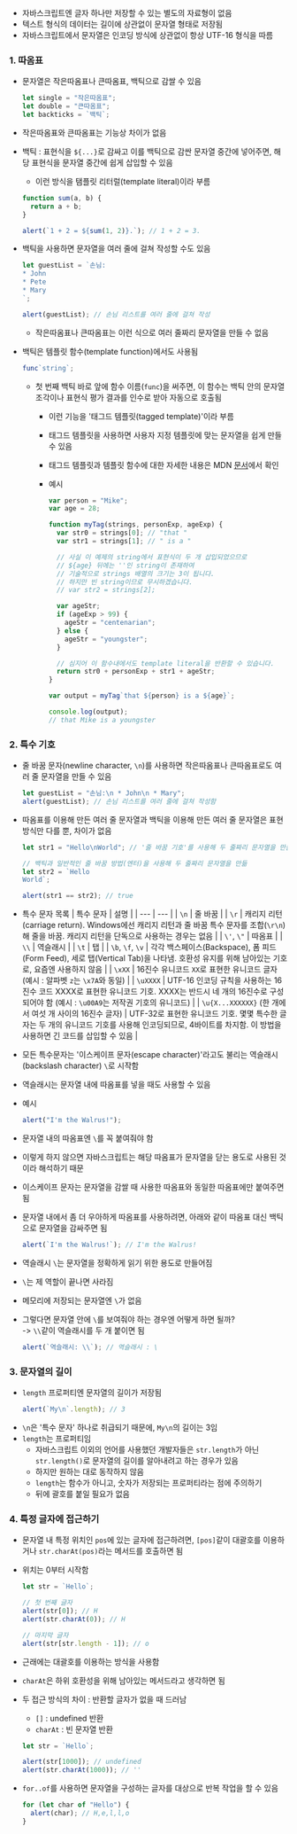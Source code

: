 - 자바스크립트엔 글자 하나만 저장할 수 있는 별도의 자료형이 없음
- 텍스트 형식의 데이터는 길이에 상관없이 문자열 형태로 저장됨
- 자바스크립트에서 문자열은 인코딩 방식에 상관없이 항상 UTF-16 형식을 따름

### 1. 따옴표

- 문자열은 작은따옴표나 큰따옴표, 백틱으로 감쌀 수 있음
  ```javascript
  let single = "작은따옴표";
  let double = "큰따옴표";
  let backticks = `백틱`;
  ```
- 작은따옴표와 큰따옴표는 기능상 차이가 없음
- 백틱 : 표현식을 `${...}`로 감싸고 이를 백틱으로 감싼 문자열 중간에 넣어주면, 해당 표현식을 문자열 중간에 쉽게 삽입할 수 있음

  - 이런 방식을 탬플릿 리터럴(template literal)이라 부름

  ```javascript
  function sum(a, b) {
    return a + b;
  }

  alert(`1 + 2 = ${sum(1, 2)}.`); // 1 + 2 = 3.
  ```

- 백틱을 사용하면 문자열을 여러 줄에 걸쳐 작성할 수도 있음

  ```javascript
  let guestList = `손님:
  * John
  * Pete
  * Mary
  `;

  alert(guestList); // 손님 리스트를 여러 줄에 걸쳐 작성
  ```

  - 작은따옴표나 큰따옴표는 이런 식으로 여러 줄짜리 문자열을 만들 수 없음

- 백틱은 템플릿 함수(template function)에서도 사용됨

  ```javascript
  func`string`;
  ```

  - 첫 번째 백틱 바로 앞에 함수 이름(`func`)을 써주면, 이 함수는 백틱 안의 문자열 조각이나 표현식 평가 결과를 인수로 받아 자동으로 호출됨

    - 이런 기능을 '태그드 템플릿(tagged template)'이라 부름
    - 태그드 템플릿을 사용하면 사용자 지정 템플릿에 맞는 문자열을 쉽게 만들 수 있음
    - 태그드 템플릿과 템플릿 함수에 대한 자세한 내용은 MDN [문서](https://developer.mozilla.org/ko/docs/Web/JavaScript/Reference/Template_literals#tagged_templates)에서 확인
    - 예시

      ```javascript
      var person = "Mike";
      var age = 28;

      function myTag(strings, personExp, ageExp) {
        var str0 = strings[0]; // "that "
        var str1 = strings[1]; // " is a "

        // 사실 이 예제의 string에서 표현식이 두 개 삽입되었으므로
        // ${age} 뒤에는 ''인 string이 존재하여
        // 기술적으로 strings 배열의 크기는 3이 됩니다.
        // 하지만 빈 string이므로 무시하겠습니다.
        // var str2 = strings[2];

        var ageStr;
        if (ageExp > 99) {
          ageStr = "centenarian";
        } else {
          ageStr = "youngster";
        }

        // 심지어 이 함수내에서도 template literal을 반환할 수 있습니다.
        return str0 + personExp + str1 + ageStr;
      }

      var output = myTag`that ${person} is a ${age}`;

      console.log(output);
      // that Mike is a youngster
      ```

### 2. 특수 기호

- 줄 바꿈 문자(newline character, `\n`)를 사용하면 작은따옴표나 큰따옴표로도 여러 줄 문자열을 만들 수 있음
  ```javascript
  let guestList = "손님:\n * John\n * Mary";
  alert(guestList); // 손님 리스트를 여러 줄에 걸쳐 작성함
  ```
- 따옴표를 이용해 만든 여러 줄 문자열과 백틱을 이용해 만든 여러 줄 문자열은 표현 방식만 다를 뿐, 차이가 없음

  ```javascript
  let str1 = "Hello\nWorld"; // '줄 바꿈 기호'를 사용해 두 줄짜리 문자열을 만듦

  // 백틱과 일반적인 줄 바꿈 방법(엔터)을 사용해 두 줄짜리 문자열을 만듦
  let str2 = `Hello
  World`;

  alert(str1 == str2); // true
  ```

- 특수 문자 목록
  | 특수 문자 | 설명 |
  | --- | --- |
  | `\n` | 줄 바꿈 |
  | `\r` | 캐리지 리턴(carriage return). Windows에선 캐리지 리턴과 줄 바꿈 특수 문자를 조합(`\r\n`)해 줄을 바꿈. 캐리지 리턴을 단독으로 사용하는 경우는 없음 |
  | `\'`, `\"` | 따옴표 |
  | `\\` | 역슬래시 |
  | `\t` | 탭 |
  | `\b`, `\f`, `\v` | 각각 백스페이스(Backspace), 폼 피드 (Form Feed), 세로 탭(Vertical Tab)을 나타냄. 호환성 유지를 위해 남아있는 기호로, 요즘엔 사용하지 않음 |
  | `\xXX` | 16진수 유니코드 `XX`로 표현한 유니코드 글자 (예시 : 알파벳 `z`는 `\x7A`와 동일) |
  | `\uXXXX` | UTF-16 인코딩 규칙을 사용하는 16진수 코드 XXXX로 표현한 유니코드 기호. XXXX는 반드시 네 개의 16진수로 구성되어야 함 (예시 : `\u00A9`는 저작권 기호의 유니코드) |
  | `\u{X...XXXXXX}` (한 개에서 여섯 개 사이의 16진수 글자) | UTF-32로 표현한 유니코드 기호. 몇몇 특수한 글자는 두 개의 유니코드 기호를 사용해 인코딩되므로, 4바이트를 차지함. 이 방법을 사용하면 긴 코드를 삽입할 수 있음 |

- 모든 특수문자는 '이스케이프 문자(escape character)'라고도 불리는 역슬래시 (backslash character) `\`로 시작함
- 역슬래시는 문자열 내에 따옴표를 넣을 때도 사용할 수 있음
- 예시
  ```javascript
  alert("I'm the Walrus!");
  ```
- 문자열 내의 따옴표엔 `\`를 꼭 붙여줘야 함
- 이렇게 하지 않으면 자바스크립트는 해당 따옴표가 문자열을 닫는 용도로 사용된 것이라 해석하기 때문
- 이스케이프 문자는 문자열을 감쌀 때 사용한 따옴표와 동일한 따옴표에만 붙여주면 됨
- 문자열 내에서 좀 더 우아하게 따옴표를 사용하려면, 아래와 같이 따옴표 대신 백틱으로 문자열을 감싸주면 됨
  ```javascript
  alert(`I'm the Walrus!`); // I'm the Walrus!
  ```
- 역슬래시 `\`는 문자열을 정확하게 읽기 위한 용도로 만들어짐
- `\`는 제 역할이 끝나면 사라짐
- 메모리에 저장되는 문자열엔 `\`가 없음
- 그렇다면 문자열 안에 `\`를 보여줘야 하는 경우엔 어떻게 하면 될까?  
  -> `\\`같이 역슬래시를 두 개 붙이면 됨
  ```javascript
  alert(`역슬래시: \\`); // 역슬래시 : \
  ```

### 3. 문자열의 길이

- `length` 프로퍼티엔 문자열의 길이가 저장됨
  ```javascript
  alert(`My\n`.length); // 3
  ```
- `\n`은 '특수 문자' 하나로 취급되기 때문에, `My\n`의 길이는 3임
- `length`는 프로퍼티임
  - 자바스크립트 이외의 언어를 사용했던 개발자들은 `str.length`가 아닌 `str.length()`로 문자열의 길이를 알아내려고 하는 경우가 있음
  - 하지만 원하는 대로 동작하지 않음
  - `length`는 함수가 아니고, 숫자가 저장되는 프로퍼티라는 점에 주의하기
  - 뒤에 괄호를 붙일 필요가 없음

### 4. 특정 글자에 접근하기

- 문자열 내 특정 위치인 `pos`에 있는 글자에 접근하려면, `[pos]`같이 대괄호를 이용하거나 `str.charAt(pos)`라는 메서드를 호출하면 됨
- 위치는 0부터 시작함

  ```javascript
  let str = `Hello`;

  // 첫 번째 글자
  alert(str[0]); // H
  alert(str.charAt(0)); // H

  // 마지막 글자
  alert(str[str.length - 1]); // o
  ```

- 근래에는 대괄호를 이용하는 방식을 사용함
- `charAt`은 하위 호환성을 위해 남아있는 메서드라고 생각하면 됨
- 두 접근 방식의 차이 : 반환할 글자가 없을 때 드러남

  - `[]` : undefined 반환
  - `charAt` : 빈 문자열 반환

  ```javascript
  let str = `Hello`;

  alert(str[1000]); // undefined
  alert(str.charAt(1000)); // ''
  ```

- `for..of`를 사용하면 문자열을 구성하는 글자를 대상으로 반복 작업을 할 수 있음
  ```javascript
  for (let char of "Hello") {
    alert(char); // H,e,l,l,o
  }
  ```
